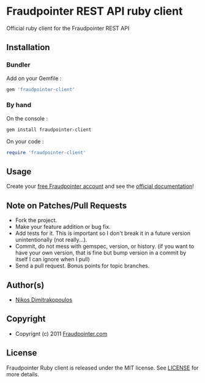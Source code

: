 # Fraudpointer REST API ruby client

Official ruby client for the Fraudpointer REST API

## Installation

### Bundler

Add on your Gemfile :

```ruby
gem 'fraudpointer-client'
```

### By hand

On the console :

```bash
gem install fraudpointer-client
```

On your code :

```ruby
require 'fraudpointer-client'
```

## Usage

Create your [free Fraudpointer account](http://www.fraudpointer.com/)
and see the [official documentation](http://documentation.fraudpointer.com/)!

## Note on Patches/Pull Requests

* Fork the project.
* Make your feature addition or bug fix.
* Add tests for it. This is important so I don't break it in a
  future version unintentionally (not really...).
* Commit, do not mess with gemspec, version, or history.
  (if you want to have your own version, that is fine but bump version in a commit by itself I can ignore when I pull)
* Send a pull request. Bonus points for topic branches.

## Author(s)

* [Nikos Dimitrakopoulos](http://github.com/nikosd)

## Copyright

* Copyrignt (c) 2011 [Fraudpointer.com](http://www.fraudpointer.com)

## License

Fraudpointer Ruby client is released under the MIT license.
See [LICENSE](/fraudpointer/fraudpointer-client-rb/blob/master/LICENSE) for more details.
